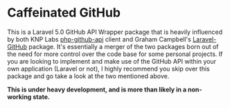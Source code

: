 Caffeinated GitHub
==================

This is a Laravel 5.0 GitHub API Wrapper package that is heavily influenced by both KNP Labs [php-github-api](https://github.com/KnpLabs/php-github-api) client and Graham Campbell's [Laravel-GitHub](https://github.com/GrahamCampbell/Laravel-GitHub) package. It's essentially a merger of the two packages born out of the need for more control over the code base for some personal projects. If you are looking to implement and make use of the GitHub API within your own application (Laravel or not), I highly recommend you skip over this package and go take a look at the two mentioned above.

**This is under heavy development, and is more than likely in a non-working state.**
